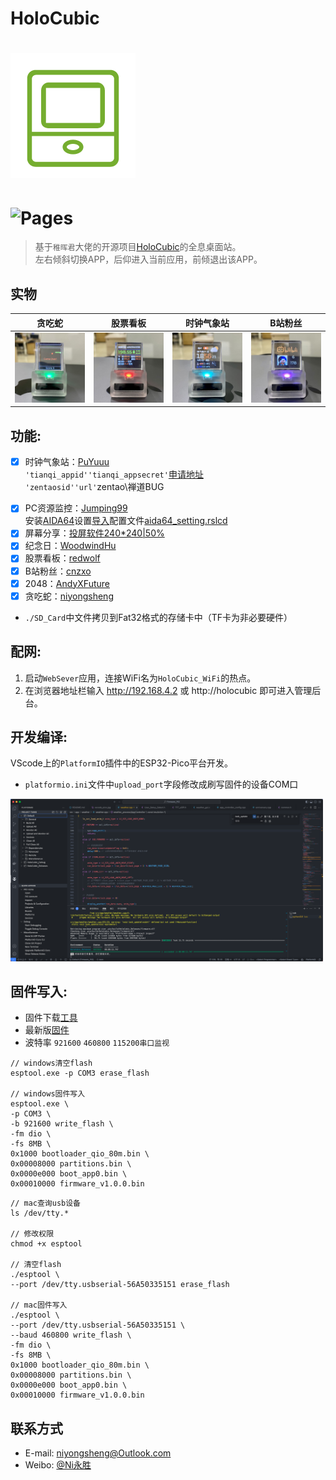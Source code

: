 # HoloCubic

![(logo)](./logo.png)
===
![Pages](https://img.shields.io/badge/Version-1.0.5-brightgreen.svg?style=flat-square)
===

> 基于`稚晖君`大佬的开源项目[HoloCubic](https://github.com/peng-zhihui/HoloCubic)的全息桌面站。<br>
左右倾斜切换APP，后仰进入当前应用，前倾退出该APP。

## 实物
| 贪吃蛇 | 股票看板 | 时钟气象站 | B站粉丝 | 
| :-----: | :-----: | :-----: | :-----: | 
| <img src="./Images/IMG_0609.jpg" width="240"> | <img src="./Images/IMG_0614.jpg" width="240"> | <img src="./Images/IMG_0623.jpg" width="240"> | <img src="./Images/IMG_0645.jpg" width="240"> | 


## 功能:
- [x] 时钟气象站：[PuYuuu](https://github.com/PuYuuu)
<br>`'tianqi_appid''tianqi_appsecret'`[申请地址](https://www.yiketianqi.com/user/login)
<br>`'zentaosid''url'`zentao\禅道BUG
<!-- `'dingding_accesstoken''dingding_userid'`[钉钉开放平台](https://open.dingtalk.com) -->
- [x] PC资源监控：[Jumping99](https://github.com/Jumping99)<br>
安装[AIDA64](https://www.aida64.com/downloads)设置[导入](https://www.bilibili.com/video/av200592305)配置文件[aida64_setting.rslcd](https://github.com/niyongsheng/HoloCubic/blob/main/Firmware_PIO/src/app/pc_resource/aida64_setting.rslcd)
- [x] 屏幕分享：[投屏软件240*240|50%](https://gitee.com/superddg123/esp32-TFT)
- [x] 纪念日：[WoodwindHu](https://github.com/WoodwindHu)
- [x] 股票看板：[redwolf](https://github.com/redwolf)
- [x] B站粉丝：[cnzxo](https://github.com/cnzxo)
- [x] 2048：[AndyXFuture](https://github.com/AndyXFuture)
- [X] 贪吃蛇：[niyongsheng](https://github.com/niyongsheng/HoloCubic/tree/main/Firmware_PIO/src/app/game_snake)

* `./SD_Card`中文件拷贝到Fat32格式的存储卡中（TF卡为非必要硬件）

## 配网:
1. 启动`WebSever`应用，连接WiFi名为`HoloCubic_WiFi`的热点。
2. 在浏览器地址栏输入 http://192.168.4.2 或 http://holocubic 即可进入管理后台。

## 开发编译:
VScode上的`PlatformIO`插件中的ESP32-Pico平台开发。
* `platformio.ini`文件中`upload_port`字段修改成刷写固件的设备COM口
<img src="./Images/vscode_pico.png" style="width: 500px;">

## 固件写入:
- 固件下载[工具](https://github.com/espressif/esptool/releases)
- 最新版[固件](https://github.com/niyongsheng/HoloCubic/releases)
- 波特率 `921600` `460800` `115200串口监视` 
```shell
// windows清空flash
esptool.exe -p COM3 erase_flash

// windows固件写入
esptool.exe \
-p COM3 \
-b 921600 write_flash \
-fm dio \
-fs 8MB \
0x1000 bootloader_qio_80m.bin \
0x00008000 partitions.bin \
0x0000e000 boot_app0.bin \
0x00010000 firmware_v1.0.0.bin
```

```shell
// mac查询usb设备
ls /dev/tty.*

// 修改权限
chmod +x esptool

// 清空flash
./esptool \
--port /dev/tty.usbserial-56A50335151 erase_flash

// mac固件写入
./esptool \
--port /dev/tty.usbserial-56A50335151 \
--baud 460800 write_flash \
-fm dio \
-fs 8MB \
0x1000 bootloader_qio_80m.bin \
0x00008000 partitions.bin \
0x0000e000 boot_app0.bin \
0x00010000 firmware_v1.0.0.bin
```

## 联系方式
* E-mail: niyongsheng@Outlook.com
* Weibo: [@Ni永胜](https://weibo.com/u/7317805089)
